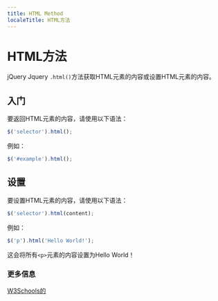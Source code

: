 ```yaml
---
title: HTML Method
localeTitle: HTML方法
---
```

# HTML方法
jQuery
Jquery `.html()`方法获取HTML元素的内容或设置HTML元素的内容。

## 入门

要返回HTML元素的内容，请使用以下语法：

```javascript
$('selector').html(); 
```

例如：

```javascript
$('#example').html(); 
```

## 设置

要设置HTML元素的内容，请使用以下语法：

```javascript
$('selector').html(content); 
```

例如：

```javascript
$('p').html('Hello World!'); 
```

这会将所有`<p>`元素的内容设置为Hello World！

### 更多信息

[W3Schools的](https://www.w3schools.com/jquery/html_html.asp)
